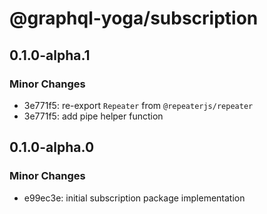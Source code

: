 # @graphql-yoga/subscription

## 0.1.0-alpha.1

### Minor Changes

- 3e771f5: re-export `Repeater` from `@repeaterjs/repeater`
- 3e771f5: add pipe helper function

## 0.1.0-alpha.0

### Minor Changes

- e99ec3e: initial subscription package implementation
